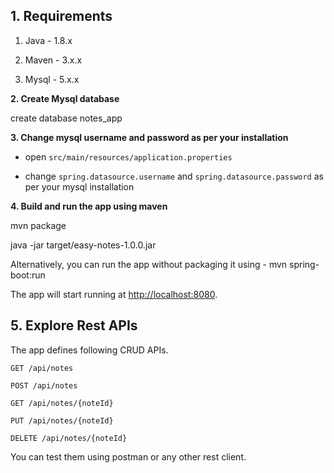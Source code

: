 ## 1. Requirements

1. Java - 1.8.x

2. Maven - 3.x.x

3. Mysql - 5.x.x

**2. Create Mysql database**

create database notes_app

**3. Change mysql username and password as per your installation**

+ open `src/main/resources/application.properties`

+ change `spring.datasource.username` and `spring.datasource.password` as per your mysql installation

**4. Build and run the app using maven**

mvn package

java -jar target/easy-notes-1.0.0.jar

Alternatively, you can run the app without packaging it using -
mvn spring-boot:run

The app will start running at <http://localhost:8080>.

## 5. Explore Rest APIs

The app defines following CRUD APIs.

    GET /api/notes
    
    POST /api/notes
    
    GET /api/notes/{noteId}
    
    PUT /api/notes/{noteId}
    
    DELETE /api/notes/{noteId}

You can test them using postman or any other rest client.
